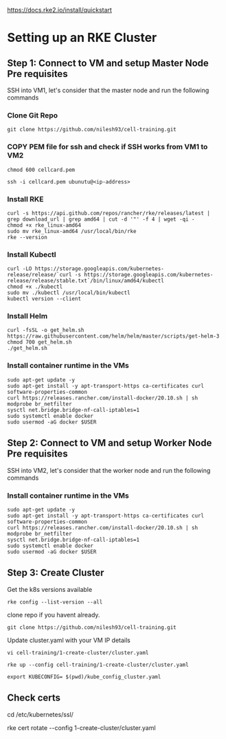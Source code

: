 https://docs.rke2.io/install/quickstart

# Setting up an RKE Cluster

## Step 1: Connect to VM and setup Master Node Pre requisites

SSH into VM1, let's consider that the master node and run the following commands

### Clone Git Repo

```
git clone https://github.com/nilesh93/cell-training.git
```

### COPY PEM file for ssh and check if SSH works from VM1 to VM2

```
chmod 600 cellcard.pem
```

```
ssh -i cellcard.pem ubunutu@<ip-address>
```

### Install RKE

```
curl -s https://api.github.com/repos/rancher/rke/releases/latest | grep download_url | grep amd64 | cut -d '"' -f 4 | wget -qi -
chmod +x rke_linux-amd64
sudo mv rke_linux-amd64 /usr/local/bin/rke
rke --version
```

### Install Kubectl

```
curl -LO https://storage.googleapis.com/kubernetes-release/release/`curl -s https://storage.googleapis.com/kubernetes-release/release/stable.txt`/bin/linux/amd64/kubectl
chmod +x ./kubectl
sudo mv ./kubectl /usr/local/bin/kubectl
kubectl version --client
```

### Install Helm

```
curl -fsSL -o get_helm.sh https://raw.githubusercontent.com/helm/helm/master/scripts/get-helm-3
chmod 700 get_helm.sh
./get_helm.sh
```

### Install container runtime in the VMs

```
sudo apt-get update -y
sudo apt-get install -y apt-transport-https ca-certificates curl software-properties-common
curl https://releases.rancher.com/install-docker/20.10.sh | sh
modprobe br_netfilter
sysctl net.bridge.bridge-nf-call-iptables=1
sudo systemctl enable docker
sudo usermod -aG docker $USER

```

## Step 2: Connect to VM and setup Worker Node Pre requisites

SSH into VM2, let's consider that the worker node and run the following commands

### Install container runtime in the VMs

```
sudo apt-get update -y
sudo apt-get install -y apt-transport-https ca-certificates curl software-properties-common
curl https://releases.rancher.com/install-docker/20.10.sh | sh
modprobe br_netfilter
sysctl net.bridge.bridge-nf-call-iptables=1
sudo systemctl enable docker
sudo usermod -aG docker $USER

```

## Step 3: Create Cluster

Get the k8s versions available

```
rke config --list-version --all
```

clone repo if you havent already.

```
git clone https://github.com/nilesh93/cell-training.git
```

Update cluster.yaml with your VM IP details

```
vi cell-training/1-create-cluster/cluster.yaml
```

```
rke up --config cell-training/1-create-cluster/cluster.yaml
```

```
export KUBECONFIG= $(pwd)/kube_config_cluster.yaml
```

## Check certs

cd /etc/kubernetes/ssl/

rke cert rotate --config 1-create-cluster/cluster.yaml
